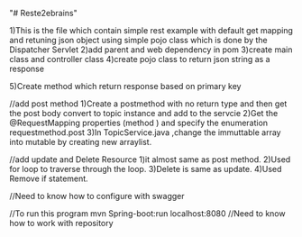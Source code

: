 "# Reste2ebrains" 

1)This is the file which contain simple rest example with default get mapping and retuning json object using simple pojo class which is done by the Dispatcher Servlet
2)add parent and web dependency in pom
3)create main class and controller class
4)create pojo class to return json string as a response


5)Create method which return response based on primary key


//add post method
1)Create a postmethod with no return type and then get the post body convert to topic instance and add to the servcie
2)Get the @RequestMapping properties (method ) and specify the enumeration requestmethod.post
3)In TopicService.java ,change the immuttable array into mutable by creating new arraylist.

//add update and Delete Resource
1)it almost same as post method.
2)Used for loop to traverse through the loop.
3)Delete is same as update.
4)Used Remove if statement.


//Need to know how to configure with swagger

//To run this program
mvn Spring-boot:run
localhost:8080
//Need to know how to work with repository
